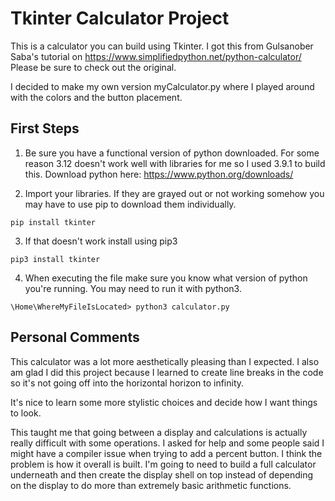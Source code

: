 # Tkinter Calculator Project

This is a calculator you can build using Tkinter.
I got this from Gulsanober Saba's tutorial on https://www.simplifiedpython.net/python-calculator/
Please be sure to check out the original.

I decided to make my own version myCalculator.py where I played around with the colors and the button placement.

## First Steps

1. Be sure you have a functional version of python downloaded. For some reason 3.12 doesn't work well with libraries for me so I used 3.9.1 to build this.
   Download python here: https://www.python.org/downloads/

2. Import your libraries. If they are grayed out or not working somehow you may have to use pip to download them individually.

```
pip install tkinter
```

3. If that doesn't work install using pip3

```
pip3 install tkinter
```

4. When executing the file make sure you know what version of python you're running. You may need to run it with python3.

```
\Home\WhereMyFileIsLocated> python3 calculator.py
```

## Personal Comments

This calculator was a lot more aesthetically pleasing than I expected. I also am glad I did this project because I learned to create line breaks in the code so it's not going off into the horizontal horizon to infinity.

It's nice to learn some more stylistic choices and decide how I want things to look.

This taught me that going between a display and calculations is actually really difficult with some operations. I asked for help and some people said I might have a compiler issue when trying to add a percent button. I think the problem is how it overall is built. I'm going to need to build a full calculator underneath and then create the display shell on top instead of depending on the display to do more than extremely basic arithmetic functions.


